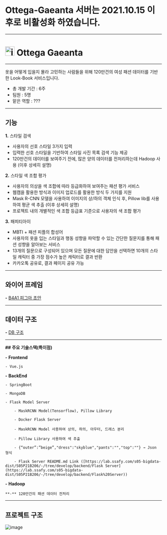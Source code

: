 # Ottega-Gaeanta 서버는 2021.10.15 이후로 비활성화 하였습니다.
---

# <img src="https://user-images.githubusercontent.com/58909226/139459983-d2ec3a58-bcf7-480d-b0b7-e44263daae8e.png" alt="image-20211029182657119" width="30" height="30"/> **Ottega Gaeanta**

---

옷을 어떻게 입을지 몰라 고민하는 사람들을 위해 120만건의 여성 패션 데이터를 기반한 Look-Book 서비스입니다.

- 총 개발 기간 : 6주
- 팀원 : 5명
- 맡은 역할 : ???

---

## 기능

**1.** 스타일 검색
  - 사용자의 선호 스타일 3가지 입력
  - 입력한 선호 스타일을 기반하여 스타일 사진 목록 검색 기능 제공
  - 120만건의 데이터를 보여주기 전에, 많은 양의 데이터를 전처리하는데 Hadoop 사용 (이후 상세히 설명)

**2.** 스타일 색 조합 평가
  - 사용자의 의상을 색 조합에 따라 등급화하여 보여주는 패션 평가 서비스
  - 웹캠을 활용한 방식과 이미지 업로드를 활용한 방식 두 가지를 지원
  - Mask R-CNN 모델을 사용하여 이미지의 상/하의 객체 인식 후, Pillow lib를 사용하여 평균 색 추출 (이후 상세히 설명)
  - 프로젝트 내의 개별적인 색 조합 등급표 기준으로 사용자의 색 조합 평가

**3.** 패피티아이 
  - MBTI + 패션 피플의 합성어
  - 사용자의 옷을 입는 스타일과 행동 성향을 파악할 수 있는 간단한 질문지를 통해 패션 성향을 알아보는 서비스
  - 13개의 질문으로 구성되어 있으며 모든 질문에 대한 답안을 선택하면 10개의 스타일 캐릭터 중 가장 점수가 높은 캐릭터로 결과 반환
  - 카카오톡 공유로, 결과 페이지 공유 가능

---

## 와이어 프레임

**-** [B4A1 피그마 초안](https://www.figma.com/file/lhDtkfKlM8cGv4efBdTGrO/B4A1-%ED%94%BC%EA%B7%B8%EB%A7%88-%EC%B4%88%EC%95%88?node-id=0%3A1)

---

## 데이터 구조

**-** [DB 구조](https://www.notion.so/DB-31e92abfea9849eb915e8b67d74ee96e)

---

**## 주요 기술스택(특이점)**

**-** **Frontend**

    - Vue.js

**-** **BackEnd**

    - SpringBoot

    - MongoDB

    - Flask Model Server

    ​    - MaskRCNN Model(Tensorflow), Pillow Library

    ​    - Docker Flask Server

    ​    - MaskRCNN Model 사용하여 상의, 하의, 아우터, 드레스 분리

    ​    - Pillow Library 사용하여 색 추출

    ​    - {“outer”:”beige”,"dress":"skyblue","pants":"","top":""} → Json 형식

    ​    - Flask Server README.md Link ([https://lab.ssafy.com/s05-bigdata-dist/S05P21B206/-/tree/develop/backend/Flask Server](https://lab.ssafy.com/s05-bigdata-dist/S05P21B206/-/tree/develop/backend/Flask%20Server))

**-** **Hadoop**

    **-** 120만건의 패션 데이터 전처리

---

## 프로젝트 구조

![image](https://user-images.githubusercontent.com/58909226/139460031-105ea783-914d-4e40-a7c6-2e0c846479bf.png)

